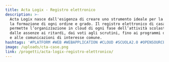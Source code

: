```yaml
---
title: Acta Logix - Registro elettronico
description: >-
  Acta Logix nasce dall'esigenza di creare uno strumento ideale per la scuola e
  la formazione di ogni ordine e grado. Il registro elettronico di casa Logix
  permette l’organizzazione in cloud di ogni fase dell’attività scolastica:
  dalle assenze ai ritardi, dai voti agli scrutini, fino ai programmi didattici
  e alle comunicazioni di interesse comune.
hashtags: '#PLATFORM #WEB #WEBAPPLICATION #CLOUD #SCUOLA2.0 #OPENSOURCE #DIGITAL'
image: /uploads/cta-case.png
link: /progetti/acta-logix-registro-elettronico/
---
```

